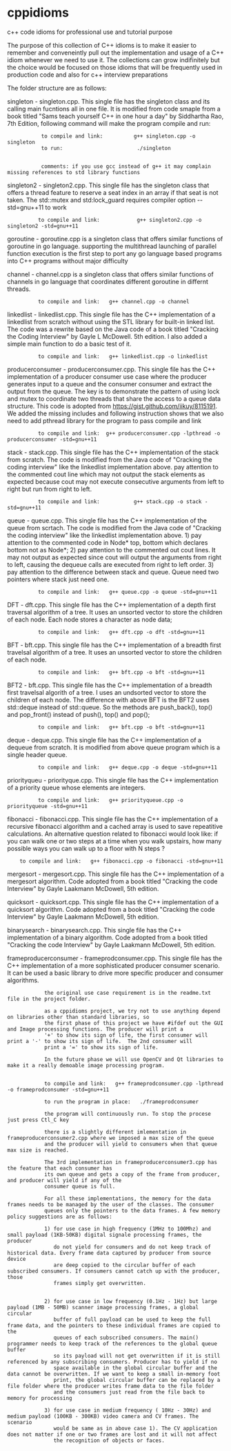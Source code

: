 # cppidioms
c++ code idioms for professional use and tutorial purpose

The purpose of this collection of C++ idioms is to make it easier to remember and conveneintly pull out
the implementation and usage of a C++ idiom whenever we need to use it. The
collections can grow indifinitely but the choice would be focused on those idioms that will be frequently used in production code and also for c++ interview preparations

The folder structure are as follows:

  singleton - singleton.cpp. This single file has the singleton class and its
              calling main fucntions all in one file. It is modified from code smaple from a book
              titled "Sams teach yourself C++ in one hour a day" by Siddhartha Rao, 7th Edition, 
              following command will make the program compile and run: 
 
               to compile and link:          g++ singleton.cpp -o singleton
               to run:                        ./singleton


               comments: if you use gcc instead of g++ it may complain missing references to std library functions

 singleton2 - singleton2.cpp. This single file has the singleton class that offers a thread feature to reserve a
              seat index in an array if that seat is not taken. The std::mutex and std:lock_guard requires
              compiler option --std=gnu++11 to work

              to compile and link:            g++ singleton2.cpp -o singleton2 -std=gnu++11

 goroutine  - goroutine.cpp is a singleton class that offers similar functions of goroutine in go language. 
              supporting the multithread launching of parallel function execution is the first step to port
              any go language based programs into C++ programs without major difficulty

 channel    - channel.cpp is a singleton class that offers similar functions of channels in go language 
              that coordinates different goroutine in differnt threads. 


              to compile and link:   g++ channel.cpp -o channel

 linkedlist  - linkedlist.cpp.  This single file has the C++ implementation of a linkedlist from scratch without
              using the STL library for built-in linked list. The code was a rewrite based on the Java code of
              a book titled "Cracking the Coding Interview" by Gayle L McDowell. 5th edition. I also added a simple
              main function to do a basic test of it.

              to compile and link:   g++ linkedlist.cpp -o linkedlist


 producerconsumer - producerconsumer.cpp. This single file has the C++ implementation of a producer consumer use case
              where the producer generates input to a queue and the consumer consumer and extract the output from the
              queue. The key is to demonstrate the pattern of using lock and mutex to coordinate two threads that share
              the access to a queue data structure. This code is adopted from https://gist.github.com/iikuy/8115191.
              We added the missing includes and following instruction shows that we also need to add pthread library
              for the program to pass compile and link

              to compile and link:  g++ producerconsumer.cpp -lpthread -o producerconsumer -std=gnu++11


stack -       stack.cpp.  This single file has the C++ implementation of the stack from scratch. The code is modified
              from the Java code of "Cracking the coding interview" like the linkedlist implementation above.
              pay attention to the commented cout line which may not output the stack elements as expected because
              cout may not execute consecutive arguments from left to right but run from right to left.


              to compile and link:           g++ stack.cpp -o stack -std=gnu++11

queue -       queue.cpp. This single file has the C++ implementation of the queue from scrtach.  The code is modified
              from the Java code of "Cracking the coding interview" like the linkedlist implementation above.
              1) pay attention to the commented code in Node* top, bottom which declares bottom not as Node*; 
              2) pay attention to the commented out cout lines. It may not output as expected since cout will output
              the arguments from right to left, causing the dequeue calls are executed from right to left order.
              3) pay attention to the difference between stack and queue. Queue need two pointers where stack just need one.

              to compile and link:   g++ queue.cpp -o queue -std=gnu++11


DFT -         dft.cpp. This single file has the C++ implementation of a depth first traversal algorithm of a tree. It uses an 
              unsorted vector to store the children of each node. Each node stores a character as node data;


              to compile and link:   g++ dft.cpp -o dft -std=gnu++11



BFT -         bft.cpp. This single file has the C++ implementation of a breadth first travelsal algorithm of a tree. It uses an 
              unsorted vector to store the children of each node.


              to compile and link:   g++ bft.cpp -o bft -std=gnu++11



BFT2  -       bft.cpp. This single file has the C++ implementation of a breadth first travelsal algorith of a tree. I uses an undsorted 
              vector to store the children of each node. The difference with above BFT is the BFT2 uses std::deque instead of std::queue. 
              So the methods are push_back(), top() and pop_front() instead of push(), top() and pop();


              to compile and link:   g++ bft.cpp -o bft -std=gnu++11



deque -       deque.cpp.  This single file has the C++ implementation of a dequeue from scratch. It is modified from above queue program 
              which is a single header queue.


              to compile and link:   g++ deque.cpp -o deque -std=gnu++11

priorityqueu - priorityque.cpp.  This single file has the C++ implementation of a priority queue whose elements are integers.

        
              to compile and link:   g++ priorityqueue.cpp -o priorityqueue -std=gnu++11

fibonacci    -  fibonacci.cpp.   This single file has the C++ implementation of a recursive fibonacci algorithm and a cached array is used to 
                save repeatitive calculations.  An alternative question related to fibonacci would look like: if you can walk one or two steps 
                at a time when you walk upstairs, how many possible ways you can walk up to a floor with N steps ? 

		to compile and link:   g++ fibonacci.cpp -o fibonacci -std=gnu++11

mergesort     - mergesort.cpp.  This single file has the C++ implementation of a mergesort algorithm. Code adopted from a book titled "Cracking 
               the code Interview" by Gayle Laakmann McDowell, 5th edition.

quicksort     - quicksort.cpp.  This single file has the C++ implementation of a quicksort algorithm. Code adopted from a book titled "Cracking 
               the code Interview" by Gayle Laakmann McDowell, 5th edition.

binarysearch  - binarysearch.cpp.  This single file has the C++ implementation of a binary algorithm. Code adopted from a book titled "Cracking 
               the code Interview" by Gayle Laakmann McDowell, 5th edition.



frameproducerconsumer - frameprodconsumer.cpp.  This single file has the C++ implementation of a more sophisticated producer 
		consumer scenario. It can be used a basic library to drive more specific producer and consumer algorithms.

               	the original use case requirement is in the readme.txt file in the project folder. 

                as a cppidioms project, we try not to use anything depend on libraries other than standard libraries, so
                the first phase of this project we have #ifdef out the GUI and Image processing functions. The producer will print a
                '+' to show its sign of life, the first consumer will print a '-' to show its sign of life.  The 2nd consumer will
                print a '=' to show its sign of life.

                In the future phase we will use OpenCV and Qt libraries to make it a really demoable image processing program.

 
               	to compile and link:   g++ frameprodconsumer.cpp -lpthread -o frameprodconsumer -std=gnu++11

               	to run the program in place:   ./frameprodconsumer  

               	the program will continuously run. To stop the procese just press Ctl_C key
                
                there is a slightly different imlementation in frameproducerconsumer2.cpp where we imposed a max size of the queue
                and the producer will yield to consumers when that queue max size is reached. 

                The 3rd implementation in frameproducerconsumer3.cpp has the feature that each consumer has 
                its own queue and gets a copy of the frame from producer, and producer will yield if any of the
                consumer queue is full. 

                For all these implementations, the memory for the data frames needs to be managed by the user of the classes. The consumer 
                queues only the pointers to the data frames. A few memory policy suggestions are as follows:
 
                1) for use case in high frequency (1MHz to 100Mhz) and small payload (1KB-50KB) digital signale processing frames, the producer 
                   do not yield for consumers and do not keep track of historical data. Every frame data captured by producer from source device 
                   are deep copied to the circular buffer of each subscribed consumers. If consumers cannot catch up with the producer, those 
                   frames simply get overwritten.
                   

                2) for use case in low frequency (0.1Hz - 1Hz) but large payload (1MB - 50MB) scanner image processing frames, a global circular 
                   buffer of full payload can be used to keep the full frame data, and the pointers to these individual frames are copied to the
                   queues of each subscribed consumers. The main() programmer needs to keep track of the references to the global queue buffer 
                   so its payload will not get overwritten if it is still referenced by any subscribing consumers. Producer has to yield if no 
                   space available in the global circular buffer and the data cannot be overwritten. If we want to keep a small in-memory foot 
                   print, the global circular buffer can be replaced by a file folder where the producer writes frame data to the file folder 
                   and the consumers just read from the file back to memory for processing
                
                3) for use case in medium frequency ( 10Hz - 30Hz) and medium payload (100KB - 300KB) video camera and CV frames. The scenario 
                   would be same as in above case 1). The CV application does not matter if one or two frames are lost and it will not affect 
                   the recognition of objects or faces.

